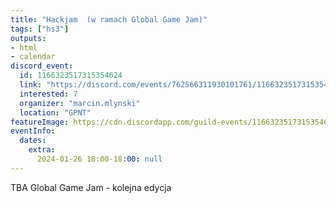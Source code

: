 ```yaml
---
title: "Hackjam  (w ramach Global Game Jam)"
tags: ["hs3"]
outputs:
- html
- calendar
discord_event:
  id: 1166323517315354624
  link: "https://discord.com/events/762566311930101761/1166323517315354624"
  interested: 7
  organizer: "marcin.mlynski"
  location: "GPNT"
featureImage: https://cdn.discordapp.com/guild-events/1166323517315354624/04bd0db6cb04828ef41c5deee65370d0.png?size=1024
eventInfo:
  dates:
    extra:
      2024-01-26 18:00-18:00: null
---
```

TBA
Global Game Jam - kolejna edycja
